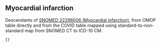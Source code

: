 ## Myocardial infarction 

Descendants of [SNOMED 22298006 (Myocardial infarction)](https://athena.ohdsi.org/search-terms/terms/4329847), from OMOP table directly and from the COVID table mapped using standard-to-non-standard map from SNOMED CT to ICD-10 CM.

```SQL
{}
```
